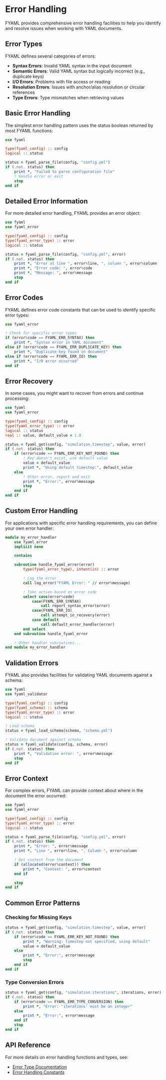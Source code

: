 # Error Handling

FYAML provides comprehensive error handling facilities to help you identify and resolve issues when working with YAML documents.

## Error Types

FYAML defines several categories of errors:

- **Syntax Errors**: Invalid YAML syntax in the input document
- **Semantic Errors**: Valid YAML syntax but logically incorrect (e.g., duplicate keys)
- **I/O Errors**: Problems with file access or reading
- **Resolution Errors**: Issues with anchor/alias resolution or circular references
- **Type Errors**: Type mismatches when retrieving values

## Basic Error Handling

The simplest error handling pattern uses the status boolean returned by most FYAML functions:

```fortran
use fyaml

type(fyaml_config) :: config
logical :: status

status = fyaml_parse_file(config, "config.yml")
if (.not. status) then
    print *, "Failed to parse configuration file"
    ! Handle error or exit
    stop
end if
```

## Detailed Error Information

For more detailed error handling, FYAML provides an error object:

```fortran
use fyaml
use fyaml_error

type(fyaml_config) :: config
type(fyaml_error_type) :: error
logical :: status

status = fyaml_parse_file(config, "config.yml", error)
if (.not. status) then
    print *, "Error at line ", error%line, ", column ", error%column
    print *, "Error code: ", error%code
    print *, "Message: ", error%message
    stop
end if
```

## Error Codes

FYAML defines error code constants that can be used to identify specific error types:

```fortran
use fyaml_error

! Check for specific error types
if (error%code == FYAML_ERR_SYNTAX) then
    print *, "Syntax error in YAML document"
else if (error%code == FYAML_ERR_DUPLICATE_KEY) then
    print *, "Duplicate key found in document"
else if (error%code == FYAML_ERR_IO) then
    print *, "I/O error occurred"
end if
```

## Error Recovery

In some cases, you might want to recover from errors and continue processing:

```fortran
use fyaml
use fyaml_error

type(fyaml_config) :: config
type(fyaml_error_type) :: error
logical :: status
real :: value, default_value = 1.0

status = fyaml_get(config, "simulation.timestep", value, error)
if (.not. status) then
    if (error%code == FYAML_ERR_KEY_NOT_FOUND) then
        ! Key doesn't exist, use default value
        value = default_value
        print *, "Using default timestep:", default_value
    else
        ! Other error, report and exit
        print *, "Error:", error%message
        stop
    end if
end if
```

## Custom Error Handling

For applications with specific error handling requirements, you can define your own error handler:

```fortran
module my_error_handler
    use fyaml_error
    implicit none

    contains

    subroutine handle_fyaml_error(error)
        type(fyaml_error_type), intent(in) :: error

        ! Log the error
        call log_error("FYAML Error: " // error%message)

        ! Take action based on error code
        select case(error%code)
            case(FYAML_ERR_SYNTAX)
                call report_syntax_error(error)
            case(FYAML_ERR_IO)
                call attempt_io_recovery(error)
            case default
                call default_error_handler(error)
        end select
    end subroutine handle_fyaml_error

    ! Other handler subroutines...
end module my_error_handler
```

## Validation Errors

FYAML also provides facilities for validating YAML documents against a schema:

```fortran
use fyaml
use fyaml_validator

type(fyaml_config) :: config
type(fyaml_schema) :: schema
type(fyaml_error_type) :: error
logical :: status

! Load schema
status = fyaml_load_schema(schema, "schema.yml")

! Validate document against schema
status = fyaml_validate(config, schema, error)
if (.not. status) then
    print *, "Validation error: ", error%message
    stop
end if
```

## Error Context

For complex errors, FYAML can provide context about where in the document the error occurred:

```fortran
use fyaml
use fyaml_error

type(fyaml_config) :: config
type(fyaml_error_type) :: error
logical :: status

status = fyaml_parse_file(config, "config.yml", error)
if (.not. status) then
    print *, "Error: ", error%message
    print *, "Line ", error%line, ", Column ", error%column

    ! Get context from the document
    if (allocated(error%context)) then
        print *, "Context: ", error%context
    end if

    stop
end if
```

## Common Error Patterns

### Checking for Missing Keys

```fortran
status = fyaml_get(config, "simulation.timestep", value, error)
if (.not. status) then
    if (error%code == FYAML_ERR_KEY_NOT_FOUND) then
        print *, "Warning: timestep not specified, using default"
        value = default_value
    else
        print *, "Error:", error%message
        stop
    end if
end if
```

### Type Conversion Errors

```fortran
status = fyaml_get(config, "simulation.iterations", iterations, error)
if (.not. status) then
    if (error%code == FYAML_ERR_TYPE_CONVERSION) then
        print *, "Error: 'iterations' must be an integer"
    else
        print *, "Error:", error%message
    end if
    stop
end if
```

## API Reference

For more details on error handling functions and types, see:

- [Error Type Documentation](../fyaml/namespacefyaml__error.md)
- [Error Handling Constants](../api/types.md)
